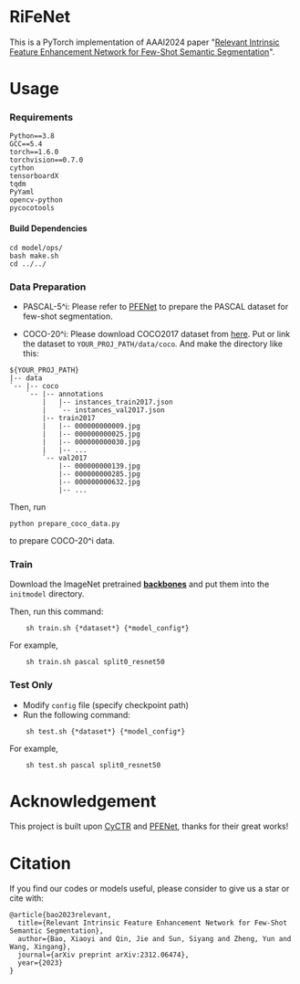 # RiFeNet
This is a PyTorch implementation of AAAI2024 paper "[Relevant Intrinsic Feature Enhancement Network for  Few-Shot Semantic Segmentation]((https://arxiv.org/abs/2312.06474))".



# Usage

### Requirements
```
Python==3.8
GCC==5.4
torch==1.6.0
torchvision==0.7.0
cython
tensorboardX
tqdm
PyYaml
opencv-python
pycocotools
```

#### Build Dependencies
```
cd model/ops/
bash make.sh
cd ../../
```

### Data Preparation

+ PASCAL-5^i: Please refer to [PFENet](https://github.com/dvlab-research/PFENet) to prepare the PASCAL dataset for few-shot segmentation. 

+ COCO-20^i: Please download COCO2017 dataset from [here](https://cocodataset.org/#download). Put or link the dataset to ```YOUR_PROJ_PATH/data/coco```. And make the directory like this:

```
${YOUR_PROJ_PATH}
|-- data
`-- |-- coco
    `-- |-- annotations
        |   |-- instances_train2017.json
        |   `-- instances_val2017.json
        |-- train2017
        |   |-- 000000000009.jpg
        |   |-- 000000000025.jpg
        |   |-- 000000000030.jpg
        |   |-- ... 
        `-- val2017
            |-- 000000000139.jpg
            |-- 000000000285.jpg
            |-- 000000000632.jpg
            |-- ... 
```

Then, run  
```
python prepare_coco_data.py
```
to prepare COCO-20^i data.

### Train
Download the ImageNet pretrained [**backbones**](https://mycuhk-my.sharepoint.com/:u:/g/personal/1155122171_link_cuhk_edu_hk/EQEY0JxITwVHisdVzusEqNUBNsf1CT8MsALdahUhaHrhlw?e=4%3a2o3XTL&at=9) and put them into the `initmodel` directory.

Then, run this command: 
```
    sh train.sh {*dataset*} {*model_config*}
```
For example, 
```
    sh train.sh pascal split0_resnet50
```

### Test Only
+ Modify `config` file (specify checkpoint path)
+ Run the following command: 
```
    sh test.sh {*dataset*} {*model_config*}
```

For example, 
```
    sh test.sh pascal split0_resnet50
```


# Acknowledgement

This project is built upon [CyCTR](https://github.com/YangFangCS/CyCTR-Pytorch) and [PFENet](https://github.com/dvlab-research/PFENet), thanks for their great works!

# Citation

If you find our codes or models useful, please consider to give us a star or cite with:
```
@article{bao2023relevant,
  title={Relevant Intrinsic Feature Enhancement Network for Few-Shot Semantic Segmentation},
  author={Bao, Xiaoyi and Qin, Jie and Sun, Siyang and Zheng, Yun and Wang, Xingang},
  journal={arXiv preprint arXiv:2312.06474},
  year={2023}
}
```

